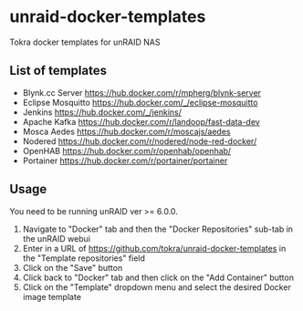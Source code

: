 # unraid-docker-templates
Tokra docker templates for unRAID NAS

## List of templates
* Blynk.cc Server https://hub.docker.com/r/mpherg/blynk-server
* Eclipse Mosquitto https://hub.docker.com/_/eclipse-mosquitto
* Jenkins https://hub.docker.com/_/jenkins/
* Apache Kafka https://hub.docker.com/r/landoop/fast-data-dev
* Mosca Aedes https://hub.docker.com/r/moscajs/aedes
* Nodered https://hub.docker.com/r/nodered/node-red-docker/
* OpenHAB https://hub.docker.com/r/openhab/openhab/
* Portainer https://hub.docker.com/r/portainer/portainer

## Usage
You need to be running unRAID ver >= 6.0.0.
1. Navigate to "Docker" tab and then the "Docker Repositories" sub-tab in the unRAID webui
2. Enter in a URL of https://github.com/tokra/unraid-docker-templates in the "Template repositories" field
3. Click on the "Save" button
4. Click back to "Docker" tab and then click on the "Add Container" button
5. Click on the "Template" dropdown menu and select the desired Docker image template
